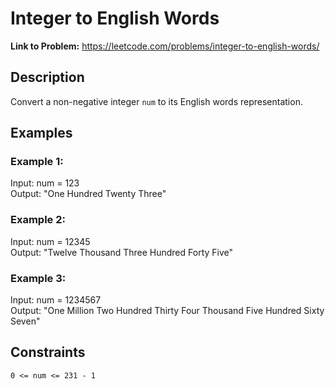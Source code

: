 # Integer to English Words

**Link to Problem:** https://leetcode.com/problems/integer-to-english-words/

## Description

Convert a non-negative integer ```num``` to its English words representation.

## Examples

### Example 1:

Input: num = 123  
Output: "One Hundred Twenty Three"

### Example 2:

Input: num = 12345  
Output: "Twelve Thousand Three Hundred Forty Five"

### Example 3:

Input: num = 1234567  
Output: "One Million Two Hundred Thirty Four Thousand Five Hundred Sixty Seven"

## Constraints

```0 <= num <= 231 - 1```
